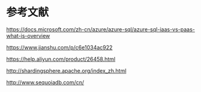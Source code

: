 <!--
 * @Author: wangzhichiao<https://github.com/wzc570738205>
 * @Date: 2021-03-29 15:35:31
 * @LastEditors: wangzhichiao<https://github.com/wzc570738205>
 * @LastEditTime: 2021-04-01 09:45:22
-->

# **参考文献**
<https://docs.microsoft.com/zh-cn/azure/azure-sql/azure-sql-iaas-vs-paas-what-is-overview>

<https://www.jianshu.com/p/c6e1034ac922>

<https://help.aliyun.com/product/26458.html>

<http://shardingsphere.apache.org/index_zh.html>

<http://www.sequoiadb.com/cn/>